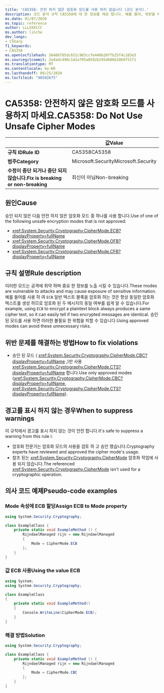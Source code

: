 ```yaml
---
title: 'CA5358: 안전 하지 않은 암호화 모드를 사용 하지 않습니다 (코드 분석).'
description: 코드 분석 규칙 CA5358에 대 한 정보를 제공 합니다. 예를 들어, 위반을 해결 하는 방법, 위반 하는 경우를 포함 합니다.
ms.date: 01/07/2020
ms.topic: reference
author: LLLXXXCCC
ms.author: linche
dev_langs:
- CSharp
f1_keywords:
- CA5358
ms.openlocfilehash: 36466f85dc651c903ccfe440b20ffb25f4c103e5
ms.sourcegitcommit: 2e4adc490c1d2a705a0592b295d606b10b9f51f1
ms.translationtype: MT
ms.contentlocale: ko-KR
ms.lasthandoff: 09/25/2020
ms.locfileid: "96592675"
---
```

# <a name="ca5358-do-not-use-unsafe-cipher-modes"></a><span data-ttu-id="283b5-103">CA5358: 안전하지 않은 암호화 모드를 사용하지 마세요.</span><span class="sxs-lookup"><span data-stu-id="283b5-103">CA5358: Do Not Use Unsafe Cipher Modes</span></span>

| | <span data-ttu-id="283b5-104">값</span><span class="sxs-lookup"><span data-stu-id="283b5-104">Value</span></span> |
|-|-|
| <span data-ttu-id="283b5-105">**규칙 ID**</span><span class="sxs-lookup"><span data-stu-id="283b5-105">**Rule ID**</span></span> |<span data-ttu-id="283b5-106">CA5358</span><span class="sxs-lookup"><span data-stu-id="283b5-106">CA5358</span></span>|
| <span data-ttu-id="283b5-107">**범주**</span><span class="sxs-lookup"><span data-stu-id="283b5-107">**Category**</span></span> |<span data-ttu-id="283b5-108">Microsoft.Security</span><span class="sxs-lookup"><span data-stu-id="283b5-108">Microsoft.Security</span></span>|
| <span data-ttu-id="283b5-109">**수정이 중단 되거나 중단 되지 않습니다.**</span><span class="sxs-lookup"><span data-stu-id="283b5-109">**Fix is breaking or non-breaking**</span></span> |<span data-ttu-id="283b5-110">최신이 아님</span><span class="sxs-lookup"><span data-stu-id="283b5-110">Non-breaking</span></span>|

## <a name="cause"></a><span data-ttu-id="283b5-111">원인</span><span class="sxs-lookup"><span data-stu-id="283b5-111">Cause</span></span>

<span data-ttu-id="283b5-112">승인 되지 않은 다음 안전 하지 않은 암호화 모드 중 하나를 사용 합니다.</span><span class="sxs-lookup"><span data-stu-id="283b5-112">Use of one of the following unsafe encryption modes that is not approved:</span></span>

- <xref:System.Security.Cryptography.CipherMode.ECB?displayProperty=fullName>
- <xref:System.Security.Cryptography.CipherMode.OFB?displayProperty=fullName>
- <xref:System.Security.Cryptography.CipherMode.CFB?displayProperty=fullName>

## <a name="rule-description"></a><span data-ttu-id="283b5-113">규칙 설명</span><span class="sxs-lookup"><span data-stu-id="283b5-113">Rule description</span></span>

<span data-ttu-id="283b5-114">이러한 모드는 공격에 취약 하며 중요 한 정보를 노출 시킬 수 있습니다.</span><span class="sxs-lookup"><span data-stu-id="283b5-114">These modes are vulnerable to attacks and may cause exposure of sensitive information.</span></span> <span data-ttu-id="283b5-115">예를 들어를 사용 하 여 `ECB` 일반 텍스트 블록을 암호화 하는 것은 항상 동일한 암호화 텍스트를 생성 하므로 암호화 된 두 메시지의 동일 여부를 쉽게 알 수 있습니다.</span><span class="sxs-lookup"><span data-stu-id="283b5-115">For example, using `ECB` to encrypt a plaintext block always produces a same cipher text, so it can easily tell if two encrypted messages are identical.</span></span> <span data-ttu-id="283b5-116">승인 된 모드를 사용 하면 이러한 불필요 한 위험을 피할 수 있습니다.</span><span class="sxs-lookup"><span data-stu-id="283b5-116">Using approved modes can avoid these unnecessary risks.</span></span>

## <a name="how-to-fix-violations"></a><span data-ttu-id="283b5-117">위반 문제를 해결하는 방법</span><span class="sxs-lookup"><span data-stu-id="283b5-117">How to fix violations</span></span>

- <span data-ttu-id="283b5-118">승인 된 모드 ( <xref:System.Security.Cryptography.CipherMode.CBC?displayProperty=fullName> ,)만 사용 <xref:System.Security.Cryptography.CipherMode.CTS?displayProperty=fullName> 합니다.</span><span class="sxs-lookup"><span data-stu-id="283b5-118">Use only approved modes (<xref:System.Security.Cryptography.CipherMode.CBC?displayProperty=fullName>, <xref:System.Security.Cryptography.CipherMode.CTS?displayProperty=fullName>).</span></span>

## <a name="when-to-suppress-warnings"></a><span data-ttu-id="283b5-119">경고를 표시 하지 않는 경우</span><span class="sxs-lookup"><span data-stu-id="283b5-119">When to suppress warnings</span></span>

<span data-ttu-id="283b5-120">이 규칙에서 경고를 표시 하지 않는 것이 안전 합니다.</span><span class="sxs-lookup"><span data-stu-id="283b5-120">It's safe to suppress a warning from this rule i:</span></span>

- <span data-ttu-id="283b5-121">암호화 전문가는 암호화 모드의 사용을 검토 하 고 승인 했습니다.</span><span class="sxs-lookup"><span data-stu-id="283b5-121">Cryptography experts have reviewed and approved the cipher mode's usage.</span></span>
- <span data-ttu-id="283b5-122">참조 된는 <xref:System.Security.Cryptography.CipherMode> 암호화 작업에 사용 되지 않습니다.</span><span class="sxs-lookup"><span data-stu-id="283b5-122">The referenced <xref:System.Security.Cryptography.CipherMode> isn't used for a cryptographic operation.</span></span>

## <a name="pseudo-code-examples"></a><span data-ttu-id="283b5-123">의사 코드 예제</span><span class="sxs-lookup"><span data-stu-id="283b5-123">Pseudo-code examples</span></span>

### <a name="assign-ecb-to-mode-property"></a><span data-ttu-id="283b5-124">Mode 속성에 ECB 할당</span><span class="sxs-lookup"><span data-stu-id="283b5-124">Assign ECB to Mode property</span></span>

```csharp
using System.Security.Cryptography;

class ExampleClass {
    private static void ExampleMethod () {
        RijndaelManaged rijn = new RijndaelManaged
        {
            Mode = CipherMode.ECB
        };
    }
}
```

### <a name="using-the-value-ecb"></a><span data-ttu-id="283b5-125">값 ECB 사용</span><span class="sxs-lookup"><span data-stu-id="283b5-125">Using the value ECB</span></span>

```csharp
using System;
using System.Security.Cryptography;

class ExampleClass
{
    private static void ExampleMethod()
    {
        Console.WriteLine(CipherMode.ECB);
    }
}
```

### <a name="solution"></a><span data-ttu-id="283b5-126">해결 방법</span><span class="sxs-lookup"><span data-stu-id="283b5-126">Solution</span></span>

```csharp
using System.Security.Cryptography;

class ExampleClass {
    private static void ExampleMethod () {
        RijndaelManaged rijn = new RijndaelManaged
        {
            Mode = CipherMode.CBC
        };
    }
}
```
